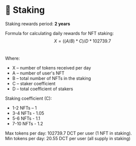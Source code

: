 # 💸 Staking

Staking rewards period: **2 years**

Formula for calculating daily rewards for NFT staking: $$X=((A/B)*C)/D*102739.7$$​

​Where:

* X – number of tokens received per day
* &#x20;A – number of user's NFT
* B – total number of NFTs in the staking
* C – staker coefficient
* D – total coefficient of stakers

Staking coefficient (C):

* 1-2 NFTs – 1
* 3-4 NFTs - 1.05
* 5-6 NFTs - 1.1
* 7-10 NFTs - 1.2

Max tokens per day: 102739.7 DCT per user (1 NFT in staking).\
Min tokens per day: 20.55 DCT per user (all supply in staking)
